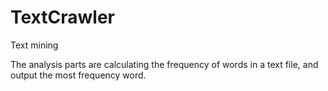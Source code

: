 # TextCrawler
Text mining 

The analysis parts are calculating the frequency of words in a text file,
and output the most frequency word.
